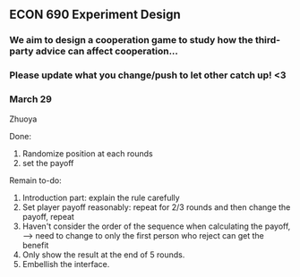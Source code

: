 ## ECON 690 Experiment Design
### We aim to design a cooperation game to study how the third-party advice can affect cooperation...

### Please update what you change/push to let other catch up! <3
### March 29
Zhuoya

Done:
1. Randomize position at each rounds
2. set the payoff
   
Remain to-do:
1. Introduction part: explain the rule carefully
2. Set player payoff reasonably: repeat for 2/3 rounds and then change the payoff, repeat
3. Haven't consider the order of the sequence when calculating the payoff, --> need to change to only the first person who reject can get the benefit
4. Only show the result at the end of 5 rounds.
5. Embellish the interface.
